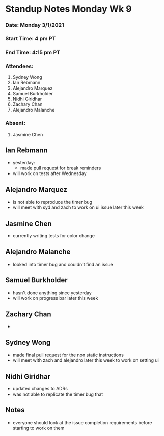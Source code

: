 # Standup Notes Monday Wk 9

### Date: Monday 3/1/2021
### Start Time: 4 pm PT
### End Time: 4:15 pm PT
### Attendees:
1. Sydney Wong
2. Ian Rebmann
3. Alejandro Marquez
4. Samuel Burkholder
5. Nidhi Giridhar
6. Zachary Chan
7. Alejandro Malanche

### Absent:
1. Jasmine Chen

## Ian Rebmann
- yesterday:  
  - made pull request for break reminders
- will work on tests after Wednesday

## Alejandro Marquez
- is not able to reproduce the timer bug
- will meet with syd and zach to work on ui issue later this week

## Jasmine Chen
- currently writing tests for color change

## Alejandro Malanche
- looked into timer bug and couldn't find an issue

## Samuel Burkholder
- hasn't done anything since yesterday
- will work on progress bar later this week

## Zachary Chan
- 

## Sydney Wong
- made final pull request for the non static instructions
- will meet with zach and alejandro later this week to work on setting ui

## Nidhi Giridhar 
- updated changes to ADRs
- was not able to replicate the timer bug that 

## Notes
- everyone should look at the issue completion requirements before starting to work on them
